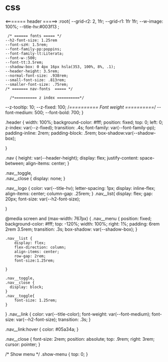 # css

<======= header =====>
:root{
    --grid-r2: 2, 1fr;
    --grid-r1: 1fr 1fr;
    --w-image: 100%;
    --title-hv:#003f13 ;


     /* ====== fonts ===== */
    --h2-font-size: 1.25rem
    --font-szH: 1.5rem;
    --font-family-pp:poppins;
    --font-family-lt:Literata;
    --font-w-:500;
    --font-tt:3.5rem;
    --shadow-box: 0 4px 16px hsla(353, 100%, 8%, .1);
    --header-height: 3.5rem;
    --normal-font-size: .938rem;
    --small-font-size: .813rem;
    --smaller-font-size: .75rem;
    /* ======= nav-fonts  ===== */

      /*========== z index ==========*/
  --z-tooltip: 10;
  --z-fixed: 100;
    /*========== Font weight ==========*/
    --font-medium: 500;
    --font-bold: 700;
 }


.header {
    width: 100%;
    background-color: #fff;
    position: fixed;
    top: 0;
    left: 0;
    z-index: var(--z-fixed);
    transition: .4s;
    font-family: var(--font-family-pp);
    padding-inline: 2rem;
    padding-block:  .5rem;
    box-shadow:var(--shadow-box); 


  }
  
  .nav {
    height: var(--header-height);
    display: flex;
    justify-content: space-between;
    align-items: center;
  }

  .nav__toggle,  
  .nav__close {
    display: none;
  }
  
  .nav__logo {
    color: var(--title-hv);
    letter-spacing: 1px;
    display: inline-flex;
    align-items: center;
    column-gap: .25rem;
  }
  .nav__list{
    display: flex;
    gap: 20px;
    font-size: var(--h2-font-size);

  }

  
  @media screen and (max-width: 767px) {
    .nav__menu {
      position: fixed;
      background-color: #fff;
      top: -120%;
      width: 100%;
      right: 1%;
      padding: 6rem 2rem 3.5rem;
      transition: .3s;
      box-shadow: var(--shadow-box);
    }
    
    .nav__list {
        display: flex;
        flex-direction: column;
        align-items: center;
        row-gap: 2rem;
        font-size:1.25rem;

    }
 
    .nav__toggle,  
    .nav__close {
      display: block;
    }
    .nav__toggle{
        font-size: 1.25rem;
    }

}
  .nav__link {
    color: var(--title-color);
    font-weight: var(--font-medium);
    font-size: var(--h2-font-size);
    transition: .3s;
  }
  
  .nav__link:hover {
    color: #05a34a;
  }
  
  .nav__close {
    font-size: 2rem;
    position: absolute;
    top: .9rem;
    right: 3rem;
    cursor: pointer;
  }
  
  /* Show menu */
  .show-menu {
    top: 0;
  }
  




 

